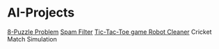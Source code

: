 # AI-Projects
[8-Puzzle Problem]([url](https://github.com/Sat-ya-dev/8-Puzzle-Problem))
[Spam Filter]([url](https://github.com/Sat-ya-dev/Spam-Filter))
[Tic-Tac-Toe game]([url](https://github.com/Sat-ya-dev/Tic-Tac-Toe)https://github.com/Sat-ya-dev/Tic-Tac-Toe)[
Robot Cleaner](url)
Cricket Match Simulation
